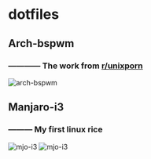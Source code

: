 # dotfiles

## Arch-bspwm
### ———— The work from [r/unixporn](https://www.reddit.com/r/unixporn/comments/184zedo/bspwm_aesthetic_rain_and_buttery_smooth_animations/)
![arch-bspwm](https://cdn.jsdelivr.net/gh/Keanu-42/dotfiles@main/screenshot/2024-02-07_21-04.png)

## Manjaro-i3
### ——— My first linux rice
![mjo-i3](https://cdn.jsdelivr.net/gh/Keanu-42/dotfiles@main/screenshot/first_ricing1.png)
![mjo-i3](https://cdn.jsdelivr.net/gh/Keanu-42/dotfiles@main/screenshot/first_ricing.png)
